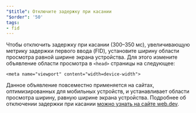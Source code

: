 ```yaml
---
"$title": Отключите задержку при касании
"$order": '50'
tags:
- fid
---
```


Чтобы отключить задержку при касании (300–350 мс), увеличивающую метрику задержки первого ввода (FID), установите ширину области просмотра равной ширине экрана устройства. Для этого измените объявление области просмотра в `<head>` страницы на следующее:

```
<meta name="viewport" content="width=device-width">
```

Данное объявление повсеместно применяется на сайтах, оптимизированных для мобильных устройств, и устанавливает области просмотра ширину, равную ширине экрана устройства. Подробнее об отключении задержки при касании [можно узнать на сайте web.dev](https://developers.google.com/web/updates/2013/12/300ms-tap-delay-gone-away).
